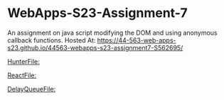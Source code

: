 # WebApps-S23-Assignment-7
An assignment on java script modifying the DOM and using anonymous callback functions.
Hosted At: <https://44-563-web-apps-s23.github.io/44563-webapps-s23-assignment7-S562695/>

[HunterFile:](C:\Users\S562695\Desktop\webapp-repos\44563-webapps-s23-assignment7-S562695\hunter.html)

[ReactFile:](C:\Users\S562695\Desktop\webapp-repos\44563-webapps-s23-assignment7-S562695\react.html)

[DelayQueueFile:](C:\Users\S562695\Desktop\webapp-repos\44563-webapps-s23-assignment7-S562695\delayq.html)